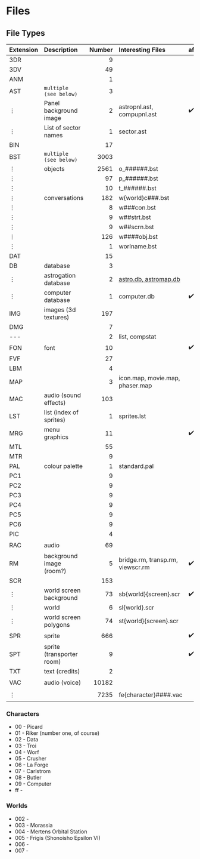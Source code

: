 # Files

## File Types

| Extension | Description               | Number | Interesting Files          | afu_to_png         | afu_to_json        | afu_to_wav         |
| :---      | :---                      | ---:   | :---                       | :---               | :---               | :---               |
| 3DR       |                           |      9 |                            |                    |                    |                    |
| 3DV       |                           |     49 |                            |                    |                    |                    |
| ANM       |                           |      1 |                            |                    |                    |                    |
| AST       | `multiple (see below)`    |      3 |                            |                    |                    |                    |
| &vellip;  | Panel background image    |      2 | astropnl.ast, compupnl.ast | :heavy_check_mark: |                    |                    |
| &vellip;  | List of sector names      |      1 | sector.ast                 |                    |                    |                    |
| BIN       |                           |     17 |                            |                    |                    |                    |
| BST       | `multiple (see below)`    |   3003 |                            |                    |                    |                    |
| &vellip;  | objects                   |   2561 | o_######.bst               |                    |                    |                    |
| &vellip;  |                           |     97 | p_######.bst               |                    |                    |                    |
| &vellip;  |                           |     10 | t_######.bst               |                    |                    |                    |
| &vellip;  | conversations             |    182 | w{world}c###.bst           |                    |                    |                    |
| &vellip;  |                           |      8 | w###con.bst                |                    |                    |                    |
| &vellip;  |                           |      9 | w##strt.bst                |                    |                    |                    |
| &vellip;  |                           |      9 | w##scrn.bst                |                    |                    |                    |
| &vellip;  |                           |    126 | w####obj.bst               |                    |                    |                    |
| &vellip;  |                           |      1 | worlname.bst               |                    |                    |                    |
| DAT       |                           |     15 |                            |                    |                    |                    |
| DB        | database                  |      3 |                            |                    |                    |                    |
| &vellip;  | astrogation database      |      2 | [astro.db, astromap.db](ASTRO.md) |                    | :heavy_check_mark: |                    |
| &vellip;  | computer database         |      1 | computer.db                | :heavy_check_mark: | :heavy_check_mark: |                    |
| IMG       | images (3d textures)      |    197 |                            |                    |                    |                    |
| DMG       |                           |      7 |                            |                    |                    |                    |
| ---       |                           |      2 | list, compstat             |                    |                    |                    |
| FON       | font                      |     10 |                            | :heavy_check_mark: |                    |                    |
| FVF       |                           |     27 |                            |                    |                    |                    |
| LBM       |                           |      4 |                            |                    |                    |                    |
| MAP       |                           |      3 | icon.map, movie.map, phaser.map |                    |                    |                    |
| MAC       | audio (sound effects)     |    103 |                            |                    |                    | :heavy_check_mark: |
| LST       | list (index of sprites)   |      1 | sprites.lst                |                    |                    |                    |
| MRG       | menu graphics             |     11 |                            | :heavy_check_mark: |                    |                    |
| MTL       |                           |     55 |                            |                    |                    |                    |
| MTR       |                           |      9 |                            |                    |                    |                    |
| PAL       | colour palette            |      1 | standard.pal               |                    |                    |                    |
| PC1       |                           |      9 |                            |                    |                    |                    |
| PC2       |                           |      9 |                            |                    |                    |                    |
| PC3       |                           |      9 |                            |                    |                    |                    |
| PC4       |                           |      9 |                            |                    |                    |                    |
| PC5       |                           |      9 |                            |                    |                    |                    |
| PC6       |                           |      9 |                            |                    |                    |                    |
| PIC       |                           |      4 |                            |                    |                    |                    |
| RAC       | audio                     |     69 |                            |                    |                    | :heavy_check_mark: |
| RM        | background image (room?)  |      5 | bridge.rm, transp.rm, viewscr.rm | :heavy_check_mark: |                    |                    |
| SCR       |                           |    153 |                            |                    |                    |                    |
| &vellip;  | world screen background   |     73 | sb{world}{screen}.scr      | :heavy_check_mark: |                    |                    |
| &vellip;  | world                     |      6 | sl{world}.scr              |                    |                    |                    |
| &vellip;  | world screen polygons     |     74 | st{world}{screen}.scr      |                    |                    |                    |
| SPR       | sprite                    |    666 |                            | :heavy_check_mark: |                    |                    |
| SPT       | sprite (transporter room) |      9 |                            | :heavy_check_mark: |                    |                    |
| TXT       | text (credits)            |      2 |                            |                    |                    |                    |
| VAC       | audio (voice)             |  10182 |                            |                    |                    | :heavy_check_mark: |
| &vellip;  |                           |   7235 | fe{character}####.vac      |                    |                    | :heavy_check_mark: |

### Characters
* 00 - Picard
* 01 - Riker (number one, of course)
* 02 - Data
* 03 - Troi
* 04 - Worf
* 05 - Crusher
* 06 - La Forge
* 07 - Carlstrom
* 08 - Butler
* 09 - Computer
* ff -

### Worlds
* 002 -
* 003 - Morassia
* 004 - Mertens Orbital Station
* 005 - Frigis (Shonoisho Epsilon VI)
* 006 -
* 007 -
